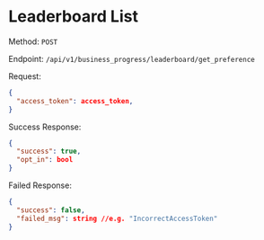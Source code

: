 # Leaderboard List

Method: `POST`

Endpoint: `/api/v1/business_progress/leaderboard/get_preference`

Request:

```json
{
  "access_token": access_token,
}
```

Success Response:

```json
{
  "success": true,
  "opt_in": bool 
}
```

Failed Response:

```json
{
  "success": false,
  "failed_msg": string //e.g. "IncorrectAccessToken"
}
```
